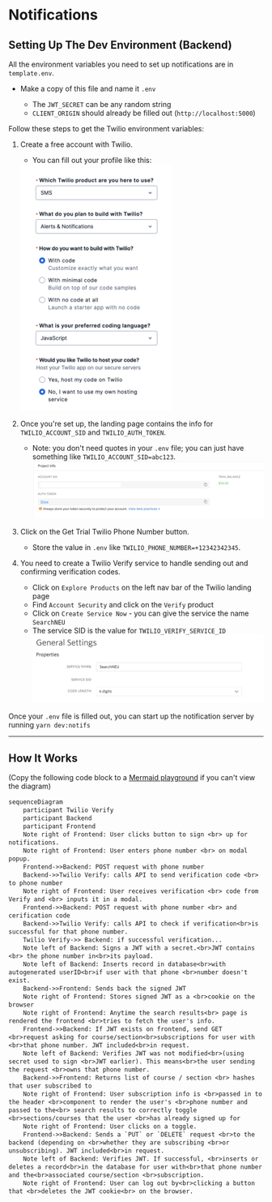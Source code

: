 # Notifications

## Setting Up The Dev Environment (Backend)

All the environment variables you need to set up notifications are in `template.env`.

- Make a copy of this file and name it `.env`

  - The `JWT_SECRET` can be any random string
  - `CLIENT_ORIGIN` should already be filled out (`http://localhost:5000`)

Follow these steps to get the Twilio environment variables:

1. Create a free account with Twilio.

   - You can fill out your profile like this:

   <img src="./twilioSetup.png" width="300" >

2. Once you're set up, the landing page contains the info for `TWILIO_ACCOUNT_SID` and `TWILIO_AUTH_TOKEN`.
   - Note: you don't need quotes in your `.env` file; you can just have something like `TWILIO_ACCOUNT_SID=abc123`.
     ![Twilio Landing page](./twilioLandingPage.png)
3. Click on the Get Trial Twilio Phone Number button.
   - Store the value in `.env` like `TWILIO_PHONE_NUMBER=+12342342345`.
4. You need to create a Twilio Verify service to handle sending out and confirming verification codes.
   - Click on `Explore Products` on the left nav bar of the Twilio landing page
   - Find `Account Security` and click on the `Verify` product
   - Click on `Create Service Now` - you can give the service the name `SearchNEU`
   - The service SID is the value for `TWILIO_VERIFY_SERVICE_ID` ![Twilio Verify SID](./twilioVerifySID.png)

Once your `.env` file is filled out, you can start up the notification server by running `yarn dev:notifs`

---

## How It Works

(Copy the following code block to a [Mermaid playground](https://mermaid.live/edit#eyJjb2RlIjoiZ3JhcGggVERcbiAgICBBW0NocmlzdG1hc10gLS0-fEdldCBtb25leXwgQihHbyBzaG9wcGluZylcbiAgICBCIC0tPiBDe0xldCBtZSB0aGlua31cbiAgICBDIC0tPnxPbmV8IERbTGFwdG9wXVxuICAgIEMgLS0-fFR3b3wgRVtpUGhvbmVdXG4gICAgQyAtLT58VGhyZWV8IEZbZmE6ZmEtY2FyIENhcl1cbiAgIiwibWVybWFpZCI6IntcbiAgXCJ0aGVtZVwiOiBcImRhcmtcIlxufSIsInVwZGF0ZUVkaXRvciI6ZmFsc2UsImF1dG9TeW5jIjp0cnVlLCJ1cGRhdGVEaWFncmFtIjpmYWxzZX0) if you can't view the diagram)

```mermaid
sequenceDiagram
    participant Twilio Verify
    participant Backend
    participant Frontend
    Note right of Frontend: User clicks button to sign <br> up for notifications.
    Note right of Frontend: User enters phone number <br> on modal popup.
    Frontend->>Backend: POST request with phone number
    Backend->>Twilio Verify: calls API to send verification code <br> to phone number
    Note right of Frontend: User receives verification <br> code from Verify and <br> inputs it in a modal.
    Frontend->>Backend: POST request with phone number <br> and cerification code
    Backend->>Twilio Verify: calls API to check if verification<br>is successful for that phone number.
    Twilio Verify->> Backend: if successful verification...
    Note left of Backend: Signs a JWT with a secret.<br>JWT contains <br> the phone number in<br>its payload.
    Note left of Backend: Inserts record in database<br>with autogenerated userID<br>if user with that phone <br>number doesn't exist.
    Backend->>Frontend: Sends back the signed JWT
    Note right of Frontend: Stores signed JWT as a <br>cookie on the browser
    Note right of Frontend: Anytime the search results<br> page is rendered the frontend <br>tries to fetch the user's info.
    Frontend->>Backend: If JWT exists on frontend, send GET <br>request asking for course/section<br>subscriptions for user with <br>that phone number. JWT included<br>in request.
    Note left of Backend: Verifies JWT was not modified<br>(using secret used to sign <br>JWT earlier). This means<br>the user sending the request <br>owns that phone number.
    Backend->>Frontend: Returns list of course / section <br> hashes that user subscribed to
    Note right of Frontend: User subscription info is <br>passed in to the header <br>component to render the user's <br>phone number and passed to the<br> search results to correctly toggle <br>sections/courses that the user <br>has already signed up for
    Note right of Frontend: User clicks on a toggle.
    Frontend->>Backend: Sends a `PUT` or `DELETE` request <br>to the backend (depending on <br>whether they are subscribing <br>or unsubscribing). JWT included<br>in request.
    Note left of Backend: Verifies JWT. If successful, <br>inserts or deletes a record<br>in the database for user with<br>that phone number and the<br>associated course/section <br>subscription.
    Note right of Frontend: User can log out by<br>clicking a button that <br>deletes the JWT cookie<br> on the browser.
```
